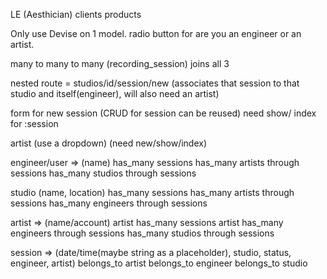 LE (Aesthician)
clients
products


Only use Devise on 1 model.
radio button for are you an engineer or an artist.






many to many to many (recording_session) joins all 3

nested route =  studios/id/session/new (associates that session to that studio and itself(engineer), will also need an artist)

form for new session (CRUD for session can be reused) need show/ index for :session 

artist (use a dropdown)
(need new/show/index)

engineer/user => (name)
has_many sessions
has_many artists through sessions
has_many studios through sessions

studio (name, location)
has_many sessions
has_many artists through sessions
has_many engineers through sessions


artist => (name/account) 
artist has_many sessions
artist has_many engineers through sessions
has_many studios through sessions

session => (date/time(maybe string as a placeholder), studio, status, engineer, artist)
belongs_to artist
belongs_to engineer
belongs_to studio

